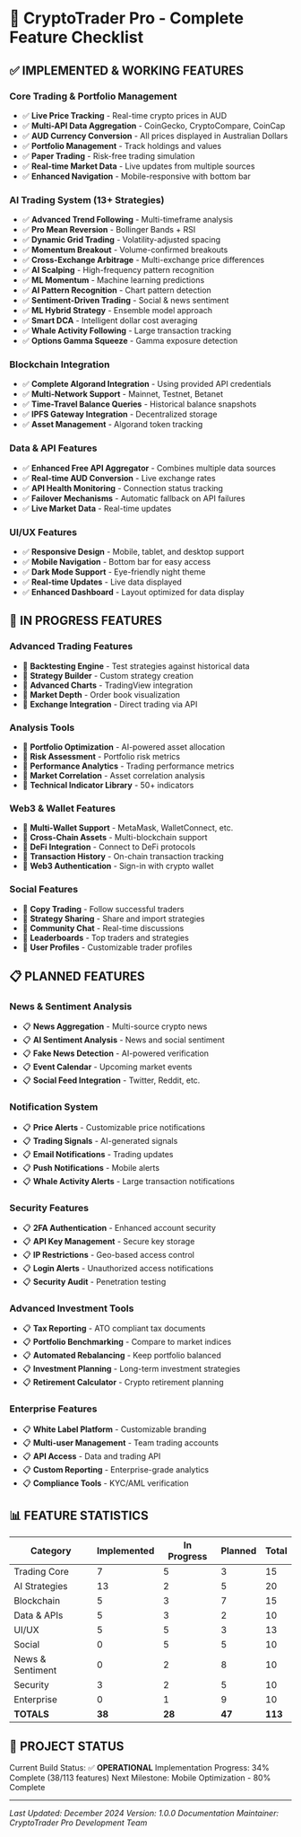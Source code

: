 
# 🚀 CryptoTrader Pro - Complete Feature Checklist

## ✅ **IMPLEMENTED & WORKING FEATURES**

### Core Trading & Portfolio Management
- ✅ **Live Price Tracking** - Real-time crypto prices in AUD
- ✅ **Multi-API Data Aggregation** - CoinGecko, CryptoCompare, CoinCap
- ✅ **AUD Currency Conversion** - All prices displayed in Australian Dollars
- ✅ **Portfolio Management** - Track holdings and values
- ✅ **Paper Trading** - Risk-free trading simulation
- ✅ **Real-time Market Data** - Live updates from multiple sources
- ✅ **Enhanced Navigation** - Mobile-responsive with bottom bar

### AI Trading System (13+ Strategies)
- ✅ **Advanced Trend Following** - Multi-timeframe analysis
- ✅ **Pro Mean Reversion** - Bollinger Bands + RSI
- ✅ **Dynamic Grid Trading** - Volatility-adjusted spacing
- ✅ **Momentum Breakout** - Volume-confirmed breakouts
- ✅ **Cross-Exchange Arbitrage** - Multi-exchange price differences
- ✅ **AI Scalping** - High-frequency pattern recognition
- ✅ **ML Momentum** - Machine learning predictions
- ✅ **AI Pattern Recognition** - Chart pattern detection
- ✅ **Sentiment-Driven Trading** - Social & news sentiment
- ✅ **ML Hybrid Strategy** - Ensemble model approach
- ✅ **Smart DCA** - Intelligent dollar cost averaging
- ✅ **Whale Activity Following** - Large transaction tracking
- ✅ **Options Gamma Squeeze** - Gamma exposure detection

### Blockchain Integration
- ✅ **Complete Algorand Integration** - Using provided API credentials
- ✅ **Multi-Network Support**  - Mainnet, Testnet, Betanet
- ✅ **Time-Travel Balance Queries** - Historical balance snapshots
- ✅ **IPFS Gateway Integration** - Decentralized storage
- ✅ **Asset Management** - Algorand token tracking

### Data & API Features
- ✅ **Enhanced Free API Aggregator** - Combines multiple data sources
- ✅ **Real-time AUD Conversion** - Live exchange rates
- ✅ **API Health Monitoring** - Connection status tracking
- ✅ **Failover Mechanisms** - Automatic fallback on API failures
- ✅ **Live Market Data** - Real-time updates

### UI/UX Features
- ✅ **Responsive Design** - Mobile, tablet, and desktop support
- ✅ **Mobile Navigation** - Bottom bar for easy access
- ✅ **Dark Mode Support** - Eye-friendly night theme
- ✅ **Real-time Updates** - Live data displayed
- ✅ **Enhanced Dashboard** - Layout optimized for data display

## 🔄 **IN PROGRESS FEATURES**

### Advanced Trading Features
- 🔄 **Backtesting Engine** - Test strategies against historical data
- 🔄 **Strategy Builder** - Custom strategy creation
- 🔄 **Advanced Charts** - TradingView integration
- 🔄 **Market Depth** - Order book visualization
- 🔄 **Exchange Integration** - Direct trading via API

### Analysis Tools
- 🔄 **Portfolio Optimization** - AI-powered asset allocation
- 🔄 **Risk Assessment** - Portfolio risk metrics
- 🔄 **Performance Analytics** - Trading performance metrics
- 🔄 **Market Correlation** - Asset correlation analysis
- 🔄 **Technical Indicator Library** - 50+ indicators

### Web3 & Wallet Features
- 🔄 **Multi-Wallet Support** - MetaMask, WalletConnect, etc.
- 🔄 **Cross-Chain Assets** - Multi-blockchain support
- 🔄 **DeFi Integration** - Connect to DeFi protocols
- 🔄 **Transaction History** - On-chain transaction tracking
- 🔄 **Web3 Authentication** - Sign-in with crypto wallet

### Social Features
- 🔄 **Copy Trading** - Follow successful traders
- 🔄 **Strategy Sharing** - Share and import strategies
- 🔄 **Community Chat** - Real-time discussions
- 🔄 **Leaderboards** - Top traders and strategies
- 🔄 **User Profiles** - Customizable trader profiles

## 📋 **PLANNED FEATURES**

### News & Sentiment Analysis
- 📋 **News Aggregation** - Multi-source crypto news
- 📋 **AI Sentiment Analysis** - News and social sentiment
- 📋 **Fake News Detection** - AI-powered verification
- 📋 **Event Calendar** - Upcoming market events
- 📋 **Social Feed Integration** - Twitter, Reddit, etc.

### Notification System
- 📋 **Price Alerts** - Customizable price notifications
- 📋 **Trading Signals** - AI-generated signals
- 📋 **Email Notifications** - Trading updates
- 📋 **Push Notifications** - Mobile alerts
- 📋 **Whale Activity Alerts** - Large transaction notifications

### Security Features
- 📋 **2FA Authentication** - Enhanced account security
- 📋 **API Key Management** - Secure key storage
- 📋 **IP Restrictions** - Geo-based access control
- 📋 **Login Alerts** - Unauthorized access notifications
- 📋 **Security Audit** - Penetration testing

### Advanced Investment Tools
- 📋 **Tax Reporting** - ATO compliant tax documents
- 📋 **Portfolio Benchmarking** - Compare to market indices
- 📋 **Automated Rebalancing** - Keep portfolio balanced
- 📋 **Investment Planning** - Long-term investment strategies
- 📋 **Retirement Calculator** - Crypto retirement planning

### Enterprise Features
- 📋 **White Label Platform** - Customizable branding
- 📋 **Multi-user Management** - Team trading accounts
- 📋 **API Access** - Data and trading API
- 📋 **Custom Reporting** - Enterprise-grade analytics
- 📋 **Compliance Tools** - KYC/AML verification

## 📊 **FEATURE STATISTICS**

| Category | Implemented | In Progress | Planned | Total |
|----------|-------------|------------|---------|-------|
| Trading Core | 7 | 5 | 3 | 15 |
| AI Strategies | 13 | 2 | 5 | 20 |
| Blockchain | 5 | 3 | 7 | 15 |
| Data & APIs | 5 | 3 | 2 | 10 |
| UI/UX | 5 | 5 | 3 | 13 |
| Social | 0 | 5 | 5 | 10 |
| News & Sentiment | 0 | 2 | 8 | 10 |
| Security | 3 | 2 | 5 | 10 |
| Enterprise | 0 | 1 | 9 | 10 |
| **TOTALS** | **38** | **28** | **47** | **113** |

## 🚦 **PROJECT STATUS**
Current Build Status: ✅ **OPERATIONAL**
Implementation Progress: 34% Complete (38/113 features)
Next Milestone: Mobile Optimization - 80% Complete

---

*Last Updated: December 2024*
*Version: 1.0.0*
*Documentation Maintainer: CryptoTrader Pro Development Team*
